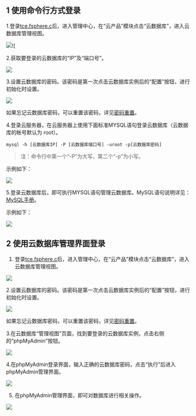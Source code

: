 ## 1 使用命令行方式登录

1.登录[tce.fsphere.c](http://tce.fsphere.cn)后，进入管理中心，在“云产品”模块点击“云数据库”，进入云数据库管理视图。

![](http://imgcache.tce.fsphere.cn/static/mccdn.qcloud.com/img568126d846bd9.png)![

2.获取要登录的云数据库的“IP”及“端口号”。

![](http://imgcache.tce.fsphere.cn/static/mccdn.qcloud.com/img568126e450eff.png)

3.设置云数据库的密码。该密码是第一次点击云数据库实例后的“配置”按钮，进行初始化时设置。

![](http://imgcache.tce.fsphere.cn/static/mccdn.qcloud.com/img568127038ea81.png)

如果忘记云数据库密码，可以重置该密码，详见[密码重置](/doc/product/236/密码重置)。

4.登录云服务器，在云服务器上使用下面标准MYSQL语句登录云数据库（云数据库的帐号默认为 root）。


```
mysql -h [云数据库IP] -P [云数据库端口号] -uroot -p[云数据库密码]
```

>注：命令行中第一个“-P”为大写，第二个“-p”为小写。

示例如下：

![](http://imgcache.tce.fsphere.cn/static/mccdn.qcloud.com/img568127c27a3a6.png)

5.登录云数据库后，即可执行MYSQL语句管理云数据库。MySQL语句说明详见：[MySQL手册](http://dev.mysql.com/doc/)。

示例如下：

![](http://imgcache.tce.fsphere.cn/static/mccdn.qcloud.com/img568127e32312e.png)

## 2 使用云数据库管理界面登录

1. 登录[tce.fsphere.c](http://tce.fsphere.cn)后，进入管理中心，在“云产品”模块点击“云数据库”，进入云数据库管理视图。

![](http://imgcache.tce.fsphere.cn/static/mccdn.qcloud.com/img5681283dd1542.png)

2.设置云数据库的密码。该密码是第一次点击云数据库实例后的“配置”按钮，进行初始化时设置。

![](http://imgcache.tce.fsphere.cn/static/mccdn.qcloud.com/img5681286329e77.png)

如果忘记云数据库密码，可以重置该密码，详见[密码重置](/doc/product/236/密码重置)。

3.在云数据库“管理视图”页面，找到要登录的云数据库实例，点击右侧的“phpMyAdmin”按钮。

![](http://imgcache.tce.fsphere.cn/static/mccdn.qcloud.com/img568128bbcaf35.png)

4.在phpMyAdmin登录界面，输入正确的云数据库密码，点击“执行”后进入phpMyAdmin管理界面。

![](http://imgcache.tce.fsphere.cn/static/mccdn.qcloud.com/img568128dbefa9b.png)

5. 在phpMyAdmin管理界面，即可对数据库进行相关操作。

![](http://imgcache.tce.fsphere.cn/static/mccdn.qcloud.com/img568128e2b6f6a.png)

